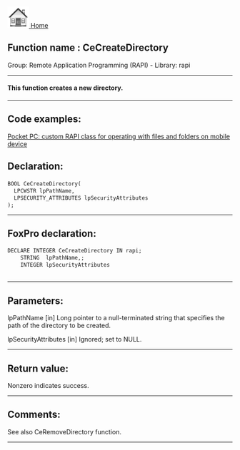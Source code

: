 [<img src="../../images/home.png"> Home ](https://github.com/VFPX/Win32API)  

## Function name : CeCreateDirectory
Group: Remote Application Programming (RAPI) - Library: rapi    
***  


#### This function creates a new directory.
***  


## Code examples:
[Pocket PC: custom RAPI class for operating with files and folders on mobile device](../../samples/sample_448.md)  

## Declaration:
```foxpro  
BOOL CeCreateDirectory(
  LPCWSTR lpPathName,
  LPSECURITY_ATTRIBUTES lpSecurityAttributes
);  
```  
***  


## FoxPro declaration:
```foxpro  
DECLARE INTEGER CeCreateDirectory IN rapi;
	STRING  lpPathName,;
	INTEGER lpSecurityAttributes
  
```  
***  


## Parameters:
lpPathName 
[in] Long pointer to a null-terminated string that specifies the path of the directory to be created. 

lpSecurityAttributes 
[in] Ignored; set to NULL.   
***  


## Return value:
Nonzero indicates success.  
***  


## Comments:
See also CeRemoveDirectory function.  
  
***  

